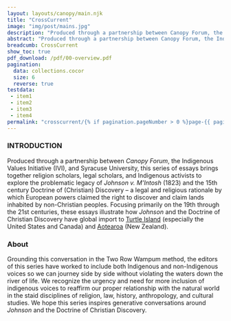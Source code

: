 ```yaml
---
layout: layouts/canopy/main.njk
title: "CrossCurrent"
image: "img/post/mains.jpg"
description: "Produced through a partnership between Canopy Forum, the Indigenous Values Initiative (IVI), and Syracuse University"
abstract: "Produced through a partnership between Canopy Forum, the Indigenous Values Initiative (IVI), and Syracuse University, this series of essays brings together religion scholars, legal scholars, and Indigenous activists to explore the problematic legacy of Johnson v. M’Intosh (1823) and the 15th century Doctrine of (Christian) Discovery – a legal and religious rationale by which European powers claimed the right to discover and claim lands inhabited by non-Christian peoples."
breadcumb: CrossCurrent
show_toc: true
pdf_download: /pdf/00-overview.pdf
pagination:
  data: collections.cocor
  size: 6
  reverse: true
testdata:
 - item1
 - item2
 - item3
 - item4
permalink: "crosscurrent/{% if pagination.pageNumber > 0 %}page-{{ pagination.pageNumber + 1 }}/{% endif %}index.html"
---
```


### INTRODUCTION

Produced through a partnership between _Canopy Forum_, the Indigenous Values Initiative (IVI), and Syracuse University, this series of essays brings together religion scholars, legal scholars, and Indigenous activists to explore the problematic legacy of _Johnson v. M’Intosh_ (1823) and the 15th century Doctrine of (Christian) Discovery – a legal and religious rationale by which European powers claimed the right to discover and claim lands inhabited by non-Christian peoples. Focusing primarily on the 19th through the 21st centuries, these essays illustrate how _Johnson_ and the Doctrine of Christian Discovery have global import to [Turtle Island](https://en.wikipedia.org/wiki/Turtle_Island_(Native_American_folklore)) (especially the United States and Canada) and [Aotearoa](https://en.wikipedia.org/wiki/Aotearoa) (New Zealand). 

### About

Grounding this conversation in the Two Row Wampum method, the editors of this series have worked to include both Indigenous and non-Indigenous voices so we can journey side by side without violating the waters down the river of life. We recognize the urgency and need for more inclusion of indigenous voices to reaffirm our proper relationship with the natural world in the staid disciplines of religion, law, history, anthropology, and cultural studies. We hope this series inspires generative conversations around _Johnson_ and the Doctrine of Christian Discovery.


